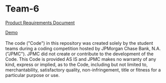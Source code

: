 # Team-6

[Product Requirements Document](https://docs.google.com/document/d/1wcwpP4T865eIwNk3rc5fMQyHzCTDjdunG9p6kUcRkPE/edit?usp=sharing)

[Demo](https://docs.google.com/presentation/d/1Lf8pChZOmMHzsOMHpkT68mAyUjpU1E6xvTc8Gs_a7oo/edit?usp=sharing)
 <br /> <br /> The code ("Code") in this repository was created solely by the student teams during a coding competition hosted by JPMorgan Chase Bank, N.A. ("JPMC"). JPMC did not create or contribute to the development of the Code. This Code is provided AS IS and JPMC makes no warranty of any kind, express or implied, as to the Code, including but not limited to, merchantability, satisfactory quality, non-infringement, title or fitness for a particular purpose or use.